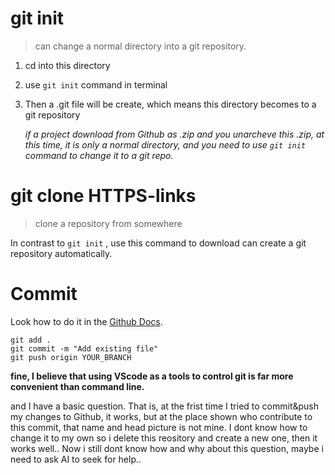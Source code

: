 # git init

> can change a normal directory into a git repository.

1. cd into this directory

2. use ```git init``` command in terminal

3. Then a .git file will be create, which means this directory becomes to a git repository

   *if a project download from Github as .zip and you unarcheve this .zip, at this time, it is only a normal directory, and you need to use ```git init``` command to change it to a git repo.*



# git clone HTTPS-links

> clone a repository from somewhere

In contrast to ```git init``` , use this command to download can create a git repository automatically.



# Commit

Look how to do it in the [Github Docs](https://docs.github.com/en/repositories/working-with-files/managing-files/adding-a-file-to-a-repository#adding-a-file-to-a-repository-using-the-command-line).

```
git add .
git commit -m "Add existing file"
git push origin YOUR_BRANCH
```

**fine, I believe that using VScode as a tools to control git is far more convenient than command line.**

and I have a basic question. That is, at the frist time I tried to commit&push my changes to Github, it works, but at the place shown who contribute to this commit, that name and head picture is not mine. I dont know how to change it to my own so i delete this reository and create a new one, then it works well..  Now i still dont know how and why about this question, maybe i need to ask AI to seek for help..